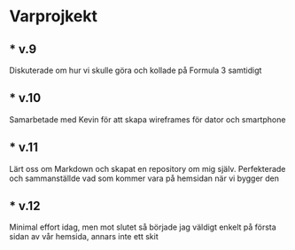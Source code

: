 # Varprojkekt
## * v.9 
Diskuterade om hur vi skulle göra och kollade på Formula 3 samtidigt
## * v.10 
Samarbetade med Kevin för att skapa wireframes för dator och smartphone
## * v.11 
Lärt oss om Markdown och skapat en repository om mig själv. Perfekterade och sammanställde vad som kommer vara på hemsidan när vi bygger den
## * v.12 
Minimal effort idag, men mot slutet så började jag väldigt enkelt på första sidan av vår hemsida, annars inte ett skit
